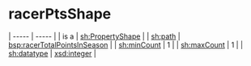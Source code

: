 # racerPtsShape

| ----- | ----- |
| is a | [sh:PropertyShape](http://www.w3.org/ns/shacl#PropertyShape) |
| [sh:path](http://www.w3.org/ns/shacl#path) | [bsp:racerTotalPointsInSeason](https://bramantyoa.github.io/semantic-project/racerTotalPointsInSeason) |
| [sh:minCount](http://www.w3.org/ns/shacl#minCount) | 1 |
| [sh:maxCount](http://www.w3.org/ns/shacl#maxCount) | 1 |
| [sh:datatype](http://www.w3.org/ns/shacl#datatype) | [xsd:integer](http://www.w3.org/2001/XMLSchema#integer) |